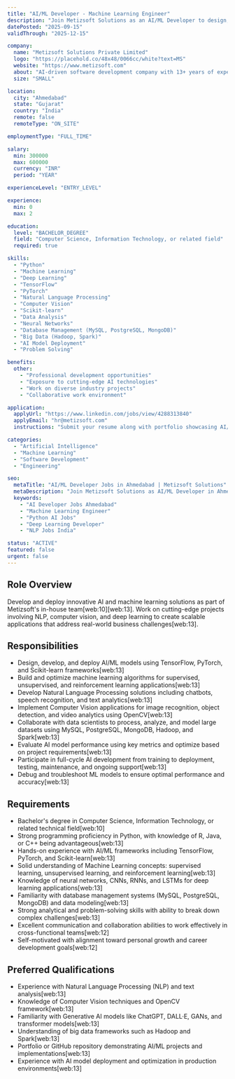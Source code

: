 ```yaml
---
title: "AI/ML Developer - Machine Learning Engineer"
description: "Join Metizsoft Solutions as an AI/ML Developer to design, develop, and deploy cutting-edge artificial intelligence and machine learning solutions. Work on innovative AI projects involving natural language processing, computer vision, and deep learning. Collaborate with cross-functional teams to build scalable AI applications that drive business transformation and deliver real-world impact across various industries."
datePosted: "2025-09-15"
validThrough: "2025-12-15"

company:
  name: "Metizsoft Solutions Private Limited"
  logo: "https://placehold.co/48x48/0066cc/white?text=MS"
  website: "https://www.metizsoft.com"
  about: "AI-driven software development company with 13+ years of experience delivering custom AI solutions, web and mobile applications to SMEs and MSMEs worldwide."
  size: "SMALL"

location:
  city: "Ahmedabad"
  state: "Gujarat"
  country: "India"
  remote: false
  remoteType: "ON_SITE"

employmentType: "FULL_TIME"

salary:
  min: 300000
  max: 600000
  currency: "INR"
  period: "YEAR"

experienceLevel: "ENTRY_LEVEL"

experience:
  min: 0
  max: 2

education:
  level: "BACHELOR_DEGREE"
  field: "Computer Science, Information Technology, or related field"
  required: true

skills:
  - "Python"
  - "Machine Learning"
  - "Deep Learning"
  - "TensorFlow"
  - "PyTorch"
  - "Natural Language Processing"
  - "Computer Vision"
  - "Scikit-learn"
  - "Data Analysis"
  - "Neural Networks"
  - "Database Management (MySQL, PostgreSQL, MongoDB)"
  - "Big Data (Hadoop, Spark)"
  - "AI Model Deployment"
  - "Problem Solving"

benefits:
  other:
    - "Professional development opportunities"
    - "Exposure to cutting-edge AI technologies"
    - "Work on diverse industry projects"
    - "Collaborative work environment"

application:
  applyUrl: "https://www.linkedin.com/jobs/view/4288313840"
  applyEmail: "hr@metizsoft.com"
  instructions: "Submit your resume along with portfolio showcasing AI/ML projects. Include links to GitHub repositories or published work demonstrating hands-on experience with machine learning frameworks and models."

categories:
  - "Artificial Intelligence"
  - "Machine Learning"
  - "Software Development"
  - "Engineering"

seo:
  metaTitle: "AI/ML Developer Jobs in Ahmedabad | Metizsoft Solutions"
  metaDescription: "Join Metizsoft Solutions as AI/ML Developer in Ahmedabad. Work on cutting-edge AI projects with TensorFlow, PyTorch, NLP and Computer Vision technologies."
  keywords:
    - "AI Developer Jobs Ahmedabad"
    - "Machine Learning Engineer"
    - "Python AI Jobs"
    - "Deep Learning Developer"
    - "NLP Jobs India"

status: "ACTIVE"
featured: false
urgent: false
---
```


## Role Overview

Develop and deploy innovative AI and machine learning solutions as part of Metizsoft's in-house team[web:10][web:13]. Work on cutting-edge projects involving NLP, computer vision, and deep learning to create scalable applications that address real-world business challenges[web:13].

## Responsibilities

- Design, develop, and deploy AI/ML models using TensorFlow, PyTorch, and Scikit-learn frameworks[web:13]
- Build and optimize machine learning algorithms for supervised, unsupervised, and reinforcement learning applications[web:13]
- Develop Natural Language Processing solutions including chatbots, speech recognition, and text analytics[web:13]
- Implement Computer Vision applications for image recognition, object detection, and video analytics using OpenCV[web:13]
- Collaborate with data scientists to process, analyze, and model large datasets using MySQL, PostgreSQL, MongoDB, Hadoop, and Spark[web:13]
- Evaluate AI model performance using key metrics and optimize based on project requirements[web:13]
- Participate in full-cycle AI development from training to deployment, testing, maintenance, and ongoing support[web:13]
- Debug and troubleshoot ML models to ensure optimal performance and accuracy[web:13]

## Requirements

- Bachelor's degree in Computer Science, Information Technology, or related technical field[web:10]
- Strong programming proficiency in Python, with knowledge of R, Java, or C++ being advantageous[web:13]
- Hands-on experience with AI/ML frameworks including TensorFlow, PyTorch, and Scikit-learn[web:13]
- Solid understanding of Machine Learning concepts: supervised learning, unsupervised learning, and reinforcement learning[web:13]
- Knowledge of neural networks, CNNs, RNNs, and LSTMs for deep learning applications[web:13]
- Familiarity with database management systems (MySQL, PostgreSQL, MongoDB) and data modeling[web:13]
- Strong analytical and problem-solving skills with ability to break down complex challenges[web:13]
- Excellent communication and collaboration abilities to work effectively in cross-functional teams[web:12]
- Self-motivated with alignment toward personal growth and career development goals[web:12]

## Preferred Qualifications

- Experience with Natural Language Processing (NLP) and text analysis[web:13]
- Knowledge of Computer Vision techniques and OpenCV framework[web:13]
- Familiarity with Generative AI models like ChatGPT, DALL·E, GANs, and transformer models[web:13]
- Understanding of big data frameworks such as Hadoop and Spark[web:13]
- Portfolio or GitHub repository demonstrating AI/ML projects and implementations[web:13]
- Experience with AI model deployment and optimization in production environments[web:13]
